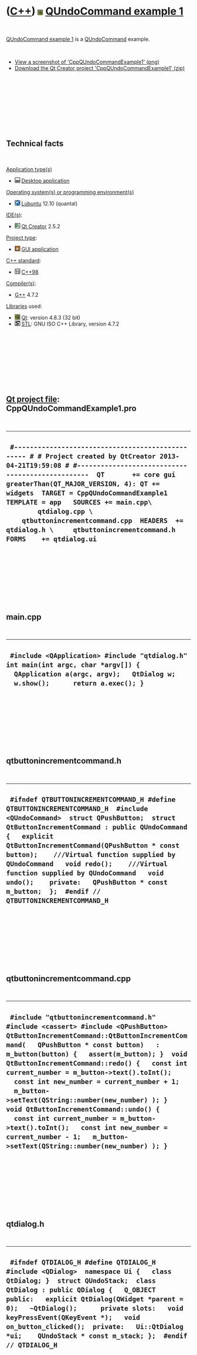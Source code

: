 
 

 

 

 

 

([C++](Cpp.md)) ![Qt](PicQt.png) [QUndoCommand example 1](CppQUndoCommandExample1.md)
=======================================================================================

 

[QUndoCommand example 1](CppQUndoCommandExample1.md) is a
[QUndoCommand](CppQUndoCommand.md) example.

 

-   [View a screenshot of
    'CppQUndoCommandExample1' (png)](CppQUndoCommandExample1.png)
-   [Download the Qt Creator project
    'CppQUndoCommandExample1' (zip)](CppQUndoCommandExample1.zip)

 

 

 

 

 

Technical facts
---------------

 

[Application type(s)](CppApplication.md)

-   ![Desktop](PicDesktop.png) [Desktop
    application](CppDesktopApplication.md)

[Operating system(s) or programming environment(s)](CppOs.md)

-   ![Lubuntu](PicLubuntu.png) [Lubuntu](CppLubuntu.md) 12.10 (quantal)

[IDE(s)](CppIde.md):

-   ![Qt Creator](PicQtCreator.png) [Qt Creator](CppQtCreator.md) 2.5.2

[Project type](CppQtProjectType.md):

-   ![GUI](PicGui.png) [GUI application](CppGuiApplication.md)

[C++ standard](CppStandard.md):

-   ![C++98](PicCpp98.png) [C++98](Cpp98.md)

[Compiler(s)](CppCompiler.md):

-   [G++](CppGpp.md) 4.7.2

[Libraries](CppLibrary.md) used:

-   ![Qt](PicQt.png) [Qt](CppQt.md): version 4.8.3 (32 bit)
-   ![STL](PicStl.png) [STL](CppStl.md): GNU ISO C++ Library, version
    4.7.2

 

 

 

 

 

[Qt project file](CppQtProjectFile.md): CppQUndoCommandExample1.pro
--------------------------------------------------------------------

 

  ----------------------------------------------------------------------------------------------------------------------------------------------------------------------------------------------------------------------------------------------------------------------------------------------------------------------------------------------------------------------------------------------------------------------------------------------------------
  ` #------------------------------------------------- # # Project created by QtCreator 2013-04-21T19:59:08 # #-------------------------------------------------  QT       += core gui  greaterThan(QT_MAJOR_VERSION, 4): QT += widgets  TARGET = CppQUndoCommandExample1 TEMPLATE = app   SOURCES += main.cpp\         qtdialog.cpp \     qtbuttonincrementcommand.cpp  HEADERS  += qtdialog.h \     qtbuttonincrementcommand.h  FORMS    += qtdialog.ui`
  ----------------------------------------------------------------------------------------------------------------------------------------------------------------------------------------------------------------------------------------------------------------------------------------------------------------------------------------------------------------------------------------------------------------------------------------------------------

 

 

 

 

 

main.cpp
--------

 

  ----------------------------------------------------------------------------------------------------------------------------------------------------------------------
  ` #include <QApplication> #include "qtdialog.h"  int main(int argc, char *argv[]) {   QApplication a(argc, argv);   QtDialog w;   w.show();      return a.exec(); }`
  ----------------------------------------------------------------------------------------------------------------------------------------------------------------------

 

 

 

 

 

qtbuttonincrementcommand.h
--------------------------

 

  ----------------------------------------------------------------------------------------------------------------------------------------------------------------------------------------------------------------------------------------------------------------------------------------------------------------------------------------------------------------------------------------------------------------------------------------------------------------------
  ` #ifndef QTBUTTONINCREMENTCOMMAND_H #define QTBUTTONINCREMENTCOMMAND_H  #include <QUndoCommand>  struct QPushButton;  struct QtButtonIncrementCommand : public QUndoCommand {   explicit QtButtonIncrementCommand(QPushButton * const button);    ///Virtual function supplied by QUndoCommand   void redo();    ///Virtual function supplied by QUndoCommand   void undo();    private:   QPushButton * const m_button;  };  #endif // QTBUTTONINCREMENTCOMMAND_H`
  ----------------------------------------------------------------------------------------------------------------------------------------------------------------------------------------------------------------------------------------------------------------------------------------------------------------------------------------------------------------------------------------------------------------------------------------------------------------------

 

 

 

 

 

qtbuttonincrementcommand.cpp
----------------------------

 

  -------------------------------------------------------------------------------------------------------------------------------------------------------------------------------------------------------------------------------------------------------------------------------------------------------------------------------------------------------------------------------------------------------------------------------------------------------------------------------------------------------------------------------------------------------------------------------------------------------------------------
  ` #include "qtbuttonincrementcommand.h"  #include <cassert> #include <QPushButton>  QtButtonIncrementCommand::QtButtonIncrementCommand(   QPushButton * const button)   : m_button(button) {   assert(m_button); }  void QtButtonIncrementCommand::redo() {   const int current_number = m_button->text().toInt();   const int new_number = current_number + 1;   m_button->setText(QString::number(new_number) ); }  void QtButtonIncrementCommand::undo() {   const int current_number = m_button->text().toInt();   const int new_number = current_number - 1;   m_button->setText(QString::number(new_number) ); }`
  -------------------------------------------------------------------------------------------------------------------------------------------------------------------------------------------------------------------------------------------------------------------------------------------------------------------------------------------------------------------------------------------------------------------------------------------------------------------------------------------------------------------------------------------------------------------------------------------------------------------------

 

 

 

 

 

qtdialog.h
----------

 

  -----------------------------------------------------------------------------------------------------------------------------------------------------------------------------------------------------------------------------------------------------------------------------------------------------------------------------------------------------------------------------------------------------------------
  ` #ifndef QTDIALOG_H #define QTDIALOG_H  #include <QDialog>  namespace Ui {   class QtDialog; }  struct QUndoStack;  class QtDialog : public QDialog {   Q_OBJECT    public:   explicit QtDialog(QWidget *parent = 0);   ~QtDialog();      private slots:   void keyPressEvent(QKeyEvent *);   void on_button_clicked();  private:   Ui::QtDialog *ui;    QUndoStack * const m_stack; };  #endif // QTDIALOG_H`
  -----------------------------------------------------------------------------------------------------------------------------------------------------------------------------------------------------------------------------------------------------------------------------------------------------------------------------------------------------------------------------------------------------------------

 

 

 

 

 

qtdialog.cpp
------------

 

  --------------------------------------------------------------------------------------------------------------------------------------------------------------------------------------------------------------------------------------------------------------------------------------------------------------------------------------------------------------------------------------------------------------------------------------------------------------------------------------------------------------------------------------------------------------------------------------------------------------------------------------------------------------------------------------------------------------------------------------------------------------------------------------------------------------------------------------------------------------------------------------
  ` #include "qtdialog.h"  #include <QKeyEvent> #include <QUndoStack> #include "qtbuttonincrementcommand.h"  #include "ui_qtdialog.h"  QtDialog::QtDialog(QWidget *parent) :   QDialog(parent),   ui(new Ui::QtDialog),   m_stack(new QUndoStack(this)) {   ui->setupUi(this); }  QtDialog::~QtDialog() {   delete ui; }  void QtDialog::keyPressEvent(QKeyEvent * e) {   if ( (e->modifiers() & Qt::ControlModifier)     && !(e->modifiers() & Qt::ShiftModifier)     && e->key() == Qt::Key_Z)   {     m_stack->undo();   }   if ( (e->modifiers() & Qt::ControlModifier)     && (e->modifiers() & Qt::ShiftModifier)     && e->key() == Qt::Key_Z)   {     m_stack->redo();   } }  void QtDialog::on_button_clicked() {   QtButtonIncrementCommand * const cmd     = new QtButtonIncrementCommand(ui->button);    //By pushing the command, redo is called   m_stack->push(cmd); }`
  --------------------------------------------------------------------------------------------------------------------------------------------------------------------------------------------------------------------------------------------------------------------------------------------------------------------------------------------------------------------------------------------------------------------------------------------------------------------------------------------------------------------------------------------------------------------------------------------------------------------------------------------------------------------------------------------------------------------------------------------------------------------------------------------------------------------------------------------------------------------------------------

 

 

 

 

 

 

